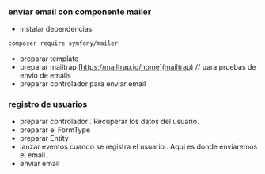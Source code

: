 ### enviar email con componente mailer

- instalar dependencias
```bash
composer require symfony/mailer
```

- preparar template
- preparar mailtrap 
[https://mailtrap.io/home](mailtrap) // para pruebas de envio de emails
- preparar controlador para enviar email

### registro de usuarios

- preparar controlador . Recuperar los datos del usuario.
- preparar el FormType
- preparar Entity
- lanzar eventos cuando se registra el usuario . Aqui es donde enviaremos el email .
- enviar email 